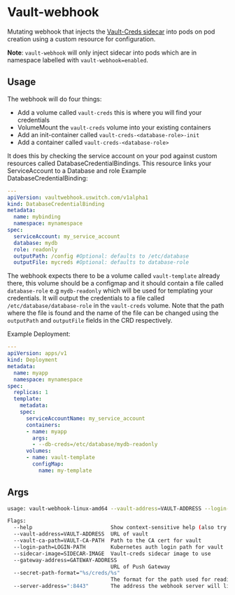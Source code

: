 # Vault-webhook
Mutating webhook that injects the [Vault-Creds sidecar](https://github.com/uswitch/vault-creds) into pods on pod creation using a custom resource for configuration.

**Note**: `vault-webhook` will only inject sidecar into pods which are in namespace labelled with `vault-webhook=enabled`.

## Usage
The webhook will do four things:
* Add a volume called `vault-creds` this is where you will find your credentials
* VolumeMount the `vault-creds` volume into your existing containers
* Add an init-container called `vault-creds-<database-role>-init`
* Add a container called `vault-creds-<database-role>`

It does this by checking the service account on your pod against custom resources called DatabaseCredentialBindings.
This resource links your ServiceAccount to a Database and role
Example DatabaseCredentialBinding:
```yaml
---
apiVersion: vaultwebhook.uswitch.com/v1alpha1
kind: DatabaseCredentialBinding
metadata:
  name: mybinding
  namespace: mynamespace
spec:
  serviceAccount: my_service_account
  database: mydb
  role: readonly
  outputPath: /config #Optional: defaults to /etc/database
  outputFile: mycreds #Optional: defaults to database-role
```

The webhook expects there to be a volume called `vault-template` already there, this volume should be a configmap and it should contain a file called `database-role` e.g `mydb-readonly` which will be used for templating your credentials. It will output the credentials to a file called `/etc/database/database-role` in the `vault-creds` volume. Note that the path where the file is found and the name of the file can be changed using the `outputPath` and `outputFile` fields in the CRD respectively.

Example Deployment:

```yaml
---
apiVersion: apps/v1
kind: Deployment
metadata:
  name: myapp
  namespace: mynamespace
spec:
  replicas: 1
  template:
    metadata:
    spec:
      serviceAccountName: my_service_account
      containers:
      - name: myapp
        args:
        - --db-creds=/etc/database/mydb-readonly
      volumes:
      - name: vault-template
        configMap:
          name: my-template
```

## Args

```sh
usage: vault-webhook-linux-amd64 --vault-address=VAULT-ADDRESS --login-path=LOGIN-PATH --sidecar-image=SIDECAR-IMAGE [<flags>]

Flags:
  --help                         Show context-sensitive help (also try --help-long and --help-man).
  --vault-address=VAULT-ADDRESS  URL of vault
  --vault-ca-path=VAULT-CA-PATH  Path to the CA cert for vault
  --login-path=LOGIN-PATH        Kubernetes auth login path for vault
  --sidecar-image=SIDECAR-IMAGE  Vault-creds sidecar image to use
  --gateway-address=GATEWAY-ADDRESS
                                 URL of Push Gateway
  --secret-path-format="%s/creds/%s"
                                 The format for the path used for reading database credentials, where the first %s is the database name and the second %s is the role
  --server-address=":8443"       The address the webhook server will listen on.
```
